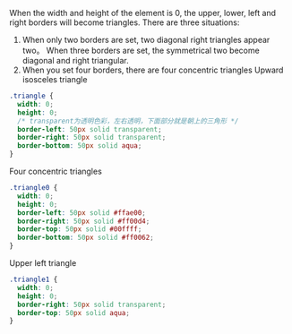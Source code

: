 When the width and height of the element is 0, the upper, lower, left and right borders will become triangles.
There are three situations:
1. When only two borders are set, two diagonal right triangles appear
two。 When three borders are set, the symmetrical two become diagonal and right triangular.
3. When you set four borders, there are four concentric triangles
Upward isosceles triangle
```css
.triangle {
  width: 0;
  height: 0;
  /* transparent为透明色彩，左右透明，下面部分就是朝上的三角形 */
  border-left: 50px solid transparent;
  border-right: 50px solid transparent;
  border-bottom: 50px solid aqua;
}
```
Four concentric triangles
```css
.triangle0 {
  width: 0;
  height: 0;
  border-left: 50px solid #ffae00;
  border-right: 50px solid #ff00d4;
  border-top: 50px solid #00ffff;
  border-bottom: 50px solid #ff0062;
}
```
Upper left triangle
```css
.triangle1 {
  width: 0;
  height: 0;
  border-right: 50px solid transparent;
  border-top: 50px solid aqua;
}
```